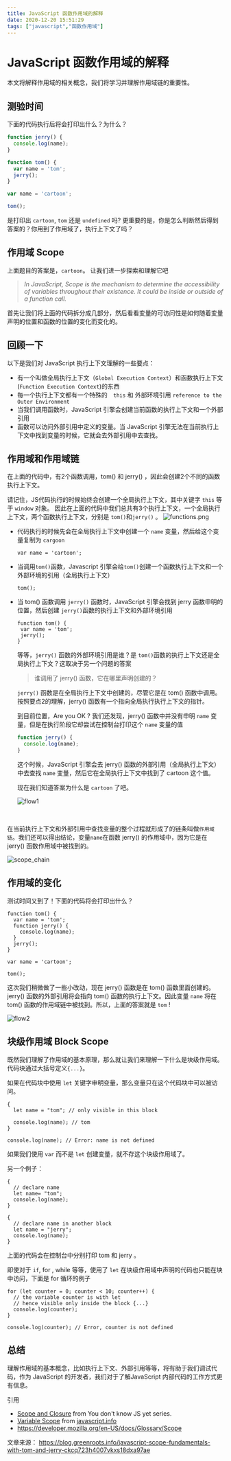 ```yaml
---
title: JavaScript 函数作用域的解释
date: 2020-12-20 15:51:29
tags: ["javascript","函数作用域"]
---
```


# JavaScript 函数作用域的解释

本文将解释作用域的相关概念，我们将学习并理解作用域链的重要性。

## 测验时间

下面的代码执行后将会打印出什么？为什么？
``` javascript
function jerry() {
  console.log(name);
}

function tom() {
  var name = 'tom';
  jerry();
}

var name = 'cartoon';

tom();

```
是打印出 `cartoon`, `tom` 还是 `undefined` 吗? 更重要的是，你是怎么判断然后得到答案的？你用到了作用域了，执行上下文了吗？

## 作用域 Scope

上面题目的答案是，`cartoon`。 让我们进一步探索和理解它吧

> *In JavaScript, Scope is the mechanism to determine the accessibility of variables throughout their existence. It could be inside or outside of a function call.*

首先让我们将上面的代码拆分成几部分，然后看看变量的可访问性是如何随着变量声明的位置和函数的位置的变化而变化的。

## 回顾一下

以下是我们对 JavaScript 执行上下文理解的一些要点：

* 有一个叫做全局执行上下文（`Global Execution Context`）和函数执行上下文(`Function Execution Context`)的东西
* 每一个执行上下文都有一个特殊的　`this`  和 外部环境引用 `reference to the Outer Environment`
* 当我们调用函数时，JavaScript 引擎会创建当前函数的执行上下文和一个外部引用
* 函数可以访问外部引用中定义的变量。当 JavaScript 引擎无法在当前执行上下文中找到变量的时候，它就会去外部引用中去查找。

## 作用域和作用域链

在上面的代码中，有2个函数调用，tom() 和 jerry() ，因此会创建2个不同的函数执行上下文。

请记住，JS代码执行的时候始终会创建一个全局执行上下文，其中关键字 `this` 等于 `window` 对象。 因此在上面的代码中我们总共有3个执行上下文，一个全局执行上下文，两个函数执行上下文，分别是 `tom()`和`jerry()` 。
![functions.png](https://static.aalmix.com/20210309172743.jpg)

* 代码执行的时候先会在全局执行上下文中创建一个 `name` 变量，然后给这个变量复制为 `cargoon`

  ```
  var name = 'cartoon';
  ```
  
* 当调用`tom()`函数，Javascript 引擎会给`tom()`创建一个函数执行上下文和一个外部环境的引用（全局执行上下文）

  ```
  tom();
  ```

* 当 tom() 函数调用 `jerry()` 函数时，JavaScript 引擎会找到 jerry 函数申明的位置，然后创建 `jerry()`函数的执行上下文和外部环境引用

  ```
  function tom() {
   var name = 'tom';
   jerry();
  }
  ```

  等等，`jerry()` 函数的外部环境引用是谁？是 `tom()`函数的执行上下文还是全局执行上下文？这取决于另一个问题的答案

  > 谁调用了 jerry() 函数，它在哪里声明创建的？

  `jerry()` 函数是在全局执行上下文中创建的，尽管它是在 tom() 函数中调用。按照要点2的理解，jerry() 函数有一个指向全局执行执行上下文的指针。

  到目前位置，Are you OK ?  我们还发现，jerry() 函数中并没有申明 `name` 变量，但是在执行阶段它却尝试在控制台打印这个 `name` 变量的值

  ```javascript
  function jerry() {
    console.log(name);
  }
  ```

  这个时候，JavaScript 引擎会去 jerry() 函数的外部引用（全局执行上下文）中去查找 `name` 变量，然后它在全局执行上下文中找到了 cartoon 这个值。

  现在我们知道答案为什么是 `cartoon` 了吧。
  
  ![flow1](https://static.aalmix.com/20210309172749.gif)

​    

在当前执行上下文和外部引用中查找变量的整个过程就形成了的链条叫做`作用域链`。我们还可以得出结论，变量`name`在函数 jerry() 的作用域中，因为它是在 jerry() 函数作用域中被找到的。

![scope_chain](https://static.aalmix.com/20210309172753.jpg)



## 作用域的变化

测试时间又到了！下面的代码将会打印出什么？

```
function tom() {
  var name = 'tom';
  function jerry() {
    console.log(name);
  }
  jerry();
}

var name = 'cartoon';

tom();
```

这次我们稍微做了一些小改动，现在 jerry() 函数是在 tom() 函数里面创建的。jerry() 函数的外部引用将会指向 tom() 函数的执行上下文。因此变量 `name` 将在tom() 函数的作用域链中被找到。所以，上面的答案就是 `tom` !

![flow2](https://static.aalmix.com/20210309172759.gif)

## 块级作用域 Block Scope

既然我们理解了作用域的基本原理，那么就让我们来理解一下什么是块级作用域。代码块通过大括号定义`{...}`。

如果在代码块中使用 `let` 关键字申明变量，那么变量只在这个代码块中可以被访问。

```
{
  let name = "tom"; // only visible in this block

  console.log(name); // tom
}

console.log(name); // Error: name is not defined
```

如果我们使用 `var` 而不是 `let`  创建变量，就不存这个块级作用域了。

另一个例子：

```
{
  // declare name
  let name= "tom";
  console.log(name);
}

{
  // declare name in another block
  let name = "jerry";
  console.log(name);
}
```

上面的代码会在控制台中分别打印 tom 和 jerry 。

即使对于 `if`, for , while 等等，使用了 `let` 在块级作用域中声明的代码也只能在块中访问，下面是 for 循环的例子

```
for (let counter = 0; counter < 10; counter++) {
  // the variable counter is with let 
  // hence visible only inside the block {...}
  console.log(counter); 
}

console.log(counter); // Error, counter is not defined
```

## 总结

理解作用域的基本概念，比如执行上下文、外部引用等等，将有助于我们调试代码，作为 JavaScript 的开发者，我们对于了解JavaScript 内部代码的工作方式更有信息。



引用

- [Scope and Closure](https://leanpub.com/ydkjsy-scope-closures/read_sample) from You don't know JS yet series.
- [Variable Scope](https://javascript.info/closure) from [javascript.info](http://javascript.info/)
- https://developer.mozilla.org/en-US/docs/Glossary/Scope

文章来源： https://blog.greenroots.info/javascript-scope-fundamentals-with-tom-and-jerry-ckcq723h4007vkxs18dxa97ae